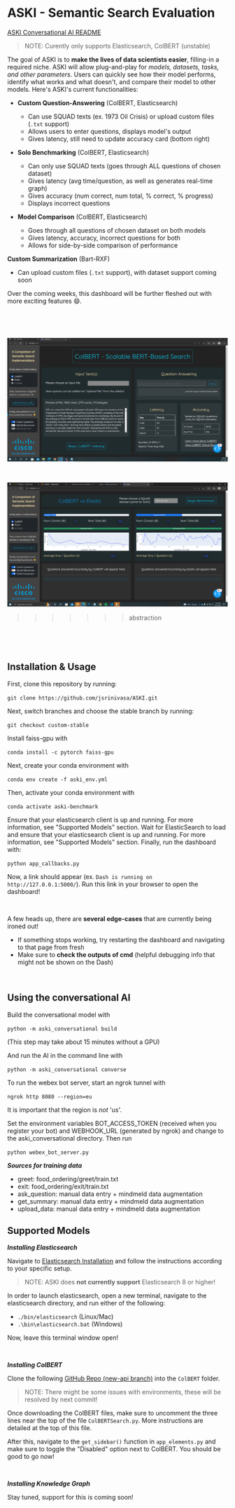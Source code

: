 # ASKI - Semantic Search Evaluation 

[ASKI Conversational AI README](aski_conversational/README.md)

> NOTE: Curently only supports Elasticsearch, ColBERT (unstable)

The goal of ASKI is to **make the lives of data scientists easier**, filling-in a required niche. 
ASKI will allow plug-and-play for *models, datasets, tasks, and other parameters*. Users can 
quickly see how their model performs, identify what works and what doesn't, and compare their 
model to other models. Here's ASKI's current functionalities:

- **Custom Question-Answering** (ColBERT, Elasticsearch) 
  - Can use SQUAD texts (ex. 1973 Oil Crisis) or upload custom files (`.txt` support)
  - Allows users to enter questions, displays model's output
  - Gives latency, still need to update accuracy card (bottom right) 


- **Solo Benchmarking** (ColBERT, Elasticsearch) 
  - Can only use SQUAD texts (goes through ALL questions of chosen dataset) 
  - Gives latency (avg time/question, as well as generates real-time graph)
  - Gives accuracy (num correct, num total, % correct, % progress) 
  - Displays incorrect questions 

- **Model Comparison** (ColBERT, Elasticsearch)
  - Goes through all questions of chosen dataset on both models
  - Gives latency, accuracy, incorrect questions for both 
  - Allows for side-by-side comparison of performance 


**Custom Summarization** (Bart-RXF)
- Can upload custom files (`.txt` support), with dataset support coming soon 


Over the coming weeks, this dashboard will be further fleshed out with more exciting features 😄. 

&nbsp;&nbsp;

&nbsp;&nbsp;

![Custom](./docs/custom_qna.PNG)

&nbsp;&nbsp;

![Comparison](./docs/model_comparison.png)
>>>>>>> abstraction

&nbsp;&nbsp;


&nbsp;&nbsp;

## Installation & Usage 

First, clone this repository by running:

`git clone https://github.com/jsrinivasa/ASKI.git`

Next, switch branches and choose the stable branch by running:

`git checkout custom-stable`

Install faiss-gpu with

`conda install -c pytorch faiss-gpu`

 Next, create your conda environment with 

`conda env create -f aski_env.yml`

Then, activate your conda environment with 

`conda activate aski-benchmark`

Ensure that your elasticsearch client is up and running. For more information, see "Supported Models" section. 
Wait for ElasticSearch to load and ensure that your elasticsearch client is up and running. For more information, see 
"Supported Models" section. Finally, run the dashboard with: 

`python app_callbacks.py`

Now, a link should appear (ex. `Dash is running on http://127.0.0.1:5000/`). Run this link in your browser to open the dashboard! 

&nbsp;&nbsp;

A few heads up, there are **several edge-cases** that are currently being ironed out! 
- If something stops working, try restarting the dashboard and navigating to that page from fresh
- Make sure to **check the outputs of cmd** (helpful debugging info that might not be shown on the Dash)


&nbsp;&nbsp;

## Using the conversational AI

Build the conversational model with

`python -m aski_conversational build`

(This step may take about 15 minutes without a GPU)

And run the AI in the command line with

`python -m aski_conversational converse`

To run the webex bot server, start an ngrok tunnel with

`ngrok http 8080 --region=eu`

It is important that the region is *not* 'us'.

Set the environment variables BOT_ACCESS_TOKEN (received when you register your bot) and WEBHOOK_URL (generated by ngrok) and change to the aski_conversational directory. Then run

`python webex_bot_server.py`

***Sources for training data***
- greet: food_ordering/greet/train.txt
- exit: food_ordering/exit/train.txt
- ask_question: manual data entry + mindmeld data augmentation
- get_summary: manual data entry + mindmeld data augmentation
- upload_data: manual data entry + mindmeld data augmentation


## Supported Models 

***Installing Elasticsearch***

Navigate to [Elasticsearch Installation](https://www.elastic.co/downloads/past-releases/elasticsearch-7-0-0) and 
follow the instructions according to your specific setup. 

> NOTE: ASKI does **not currently support** Elasticsearch 8 or higher! 

In order to launch elasticsearch, open a new terminal, navigate to the elasticsearch directory, and run either of the following: 
- `./bin/elasticsearch` (Linux/Mac)
- `.\bin\elasticsearch.bat` (Windows)

Now, leave this terminal window open! 

&nbsp;&nbsp;

***Installing ColBERT***

Clone the following [GitHub Repo (new-api branch)](https://github.com/stanford-futuredata/ColBERT/tree/new_api) into the `ColBERT` folder. 

> NOTE: There might be some issues with environments, these will be resolved by next commit! 

Once downloading the ColBERT files, make sure to uncomment the three lines near the top 
of the file `ColBERTSearch.py`. More instructions are detailed at the top of this file. 

After this, navigate to the `get_sidebar()` function in `app_elements.py` and make sure to 
toggle the "Disabled" option next to ColBERT. You should be good to go now! 

&nbsp;&nbsp;

***Installing Knowledge Graph***

Stay tuned, support for this is coming soon! 

&nbsp;&nbsp;
